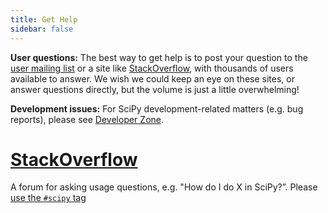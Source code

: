 ```yaml
---
title: Get Help
sidebar: false
---
```


**User questions:** The best way to get help is to post your question to
the [user mailing list](https://mail.python.org/archives/list/scipy-user@python.org/)
or a site
like [StackOverflow](http://stackoverflow.com/questions/tagged/scipy), with
thousands of users available to answer. We wish we could keep an eye on
these sites, or answer questions directly, but the volume is just a little
overwhelming!

**Development issues:** For SciPy development-related matters (e.g. bug reports), please
see [Developer Zone](/dev-zone).



# [StackOverflow](http://stackoverflow.com/questions/tagged/scipy)

A forum for asking usage questions, e.g. "How do I do X in SciPy?”. Please [use the `#scipy` tag](https://stackoverflow.com/help/tagging)


